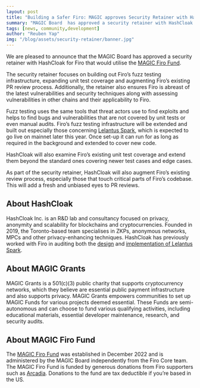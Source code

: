 ```yaml
--- 
layout: post 
title: "Building a Safer Firo: MAGIC approves Security Retainer with HashCloak" 
summary: "MAGIC Board  has approved a security retainer with HashCloak for Firo"
tags: [news, community,development] 
author: "Reuben Yap" 
img: "/blog/assets/security-retainer/banner.jpg"
--- 
```

We are pleased to announce that the MAGIC Board  has approved a security retainer with HashCloak for Firo that would utilise the [MAGIC Firo Fund](https://magicgrants.org/funds/). 

The security retainer focuses on building out Firo’s fuzz testing infrastructure, expanding unit test coverage and augmenting Firo’s existing PR review process. Additionally, the retainer also ensures Firo is abreast of the latest vulnerabilities and security techniques along with assessing vulnerabilities in other chains and their applicability to Firo.

Fuzz testing uses the same tools that threat actors use to find exploits and helps to find bugs and vulnerabilities that are not covered by unit tests or even manual audits. Firo’s fuzz testing infrastructure will be extended and built out especially those concerning [Lelantus Spark](https://firo.org/2021/08/24/presenting-lelantus-spark.html), which is expected to go live on mainnet later this year. Once set-up it can run for as long as required in the background and extended to cover new code.

HashCloak will also examine Firo’s existing unit test coverage and extend them beyond the standard ones covering newer test cases and edge cases. 

As part of the security retainer, HashCloak will also augment Firo’s existing review process, especially those that touch critical parts of Firo’s codebase. This will add a fresh and unbiased eyes to PR reviews.

## About HashCloak

HashCloak Inc. is an R&D lab and consultancy focused on privacy, anonymity and scalability for blockchains and cryptocurrencies. Founded in 2019, the Toronto-based team specialises  in ZKPs, anonymous networks, MPCs and other privacy-enhancing techniques. HashCloak has previously worked with Firo in auditing both the [design](https://firo.org/2022/01/04/lelantus-spark-audit-complete.html) and [implementation of Lelantus Spark](https://firo.org/2022/12/20/lelantus-spark-code-audit-completed.html). 

## About MAGIC Grants

MAGIC Grants is a 501(c)(3) public charity that supports cryptocurrency networks, which they believe are essential public payment infrastructure and also supports privacy. MAGIC Grants empowers communities to set up MAGIC Funds for various projects deemed essential. These Funds are semi-autonomous and can choose to fund various qualifying activities, including educational materials, essential developer maintenance, research, and security audits.

## About MAGIC Firo Fund

The [MAGIC Firo Fund](https://magicgrants.org/funds/) was established in December 2022 and is administered by the MAGIC Board independently from the Firo Core team. The MAGIC Firo Fund is funded by generous donations from Firo supporters such as [Arcadia](https://magicgrants.org/200000-Donation-from-Arcadia-for-Firo/). Donations to the fund are tax deductible if you’re based in the US.
